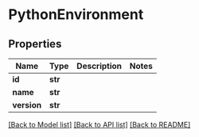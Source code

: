 # PythonEnvironment

## Properties

Name | Type | Description | Notes
------------ | ------------- | ------------- | -------------
**id** | **str** |  | 
**name** | **str** |  | 
**version** | **str** |  | 

[[Back to Model list]](../#documentation-for-models) [[Back to API list]](../#documentation-for-api-endpoints) [[Back to README]](../)


